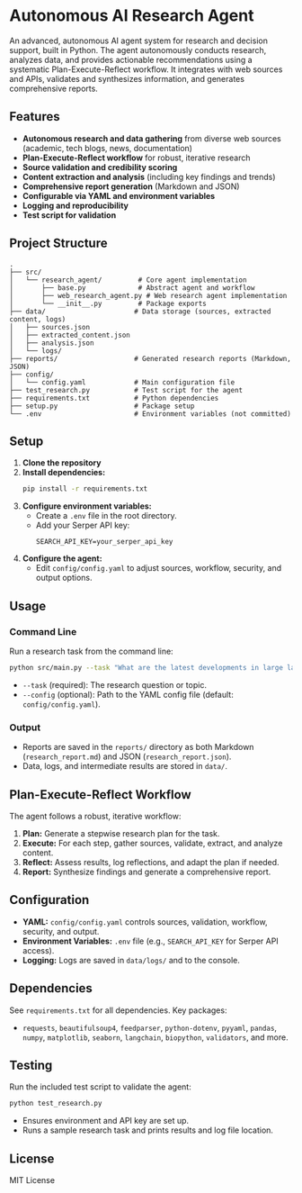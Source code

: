 # Autonomous AI Research Agent

An advanced, autonomous AI agent system for research and decision support, built in Python. The agent autonomously conducts research, analyzes data, and provides actionable recommendations using a systematic Plan-Execute-Reflect workflow. It integrates with web sources and APIs, validates and synthesizes information, and generates comprehensive reports.

## Features

- **Autonomous research and data gathering** from diverse web sources (academic, tech blogs, news, documentation)
- **Plan-Execute-Reflect workflow** for robust, iterative research
- **Source validation and credibility scoring**
- **Content extraction and analysis** (including key findings and trends)
- **Comprehensive report generation** (Markdown and JSON)
- **Configurable via YAML and environment variables**
- **Logging and reproducibility**
- **Test script for validation**

## Project Structure

```
.
├── src/
│   └── research_agent/         # Core agent implementation
│       ├── base.py             # Abstract agent and workflow
│       ├── web_research_agent.py # Web research agent implementation
│       └── __init__.py         # Package exports
├── data/                      # Data storage (sources, extracted content, logs)
│   ├── sources.json
│   ├── extracted_content.json
│   ├── analysis.json
│   └── logs/
├── reports/                   # Generated research reports (Markdown, JSON)
├── config/
│   └── config.yaml            # Main configuration file
├── test_research.py           # Test script for the agent
├── requirements.txt           # Python dependencies
├── setup.py                   # Package setup
└── .env                       # Environment variables (not committed)
```

## Setup

1. **Clone the repository**
2. **Install dependencies:**
   ```bash
   pip install -r requirements.txt
   ```
3. **Configure environment variables:**
   - Create a `.env` file in the root directory.
   - Add your Serper API key:
     ```
     SEARCH_API_KEY=your_serper_api_key
     ```
4. **Configure the agent:**
   - Edit `config/config.yaml` to adjust sources, workflow, security, and output options.

## Usage

### Command Line
Run a research task from the command line:
```bash
python src/main.py --task "What are the latest developments in large language models in 2024?" --config config/config.yaml
```
- `--task` (required): The research question or topic.
- `--config` (optional): Path to the YAML config file (default: `config/config.yaml`).

### Output
- Reports are saved in the `reports/` directory as both Markdown (`research_report.md`) and JSON (`research_report.json`).
- Data, logs, and intermediate results are stored in `data/`.

## Plan-Execute-Reflect Workflow
The agent follows a robust, iterative workflow:
1. **Plan:** Generate a stepwise research plan for the task.
2. **Execute:** For each step, gather sources, validate, extract, and analyze content.
3. **Reflect:** Assess results, log reflections, and adapt the plan if needed.
4. **Report:** Synthesize findings and generate a comprehensive report.

## Configuration
- **YAML:** `config/config.yaml` controls sources, validation, workflow, security, and output.
- **Environment Variables:** `.env` file (e.g., `SEARCH_API_KEY` for Serper API access).
- **Logging:** Logs are saved in `data/logs/` and to the console.

## Dependencies
See `requirements.txt` for all dependencies. Key packages:
- `requests`, `beautifulsoup4`, `feedparser`, `python-dotenv`, `pyyaml`, `pandas`, `numpy`, `matplotlib`, `seaborn`, `langchain`, `biopython`, `validators`, and more.

## Testing
Run the included test script to validate the agent:
```bash
python test_research.py
```
- Ensures environment and API key are set up.
- Runs a sample research task and prints results and log file location.

## License

MIT License 
